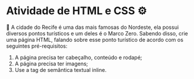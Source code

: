 # Atividade de HTML e CSS ⚙



📝 
A cidade do Recife é uma das mais famosas do Nordeste, ela possui diversos pontos turísticos e um deles é o Marco Zero. Sabendo disso, crie uma página HTML, falando sobre esse ponto turístico de acordo com os seguintes pré-requisitos:

1. A página precisa ter cabeçalho, conteúdo e rodapé;
2. A página precisa ter imagens;
3. Use a tag de semântica textual inline.

